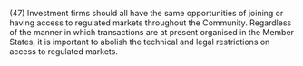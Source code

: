 (47) Investment firms should all have the same opportunities of joining or having access to regulated markets throughout the Community. Regardless of the manner in which transactions are at present organised in the Member States, it is important to abolish the technical and legal restrictions on access to regulated markets.